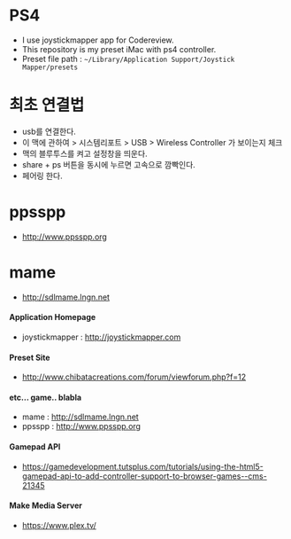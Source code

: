 # PS4
- I use joystickmapper app for Codereview.
- This repository is my preset iMac with ps4 controller.
- Preset file path : `~/Library/Application Support/Joystick Mapper/presets`

# 최초 연결법
- usb를 연결한다.
- 이 맥에 관하여 >  시스템리포트 > USB > Wireless Controller 가 보이는지 체크
- 맥의 블루투스를 켜고 설정창을 띄운다.
- share + ps 버튼을 동시에 누르면 고속으로 깜빡인다.
- 페어링 한다.

# ppsspp
- http://www.ppsspp.org
# mame
- http://sdlmame.lngn.net


#### Application Homepage
- joystickmapper : http://joystickmapper.com

#### Preset Site
- http://www.chibatacreations.com/forum/viewforum.php?f=12

#### etc... game.. blabla
- mame : http://sdlmame.lngn.net
- ppsspp : http://www.ppsspp.org

#### Gamepad API
- https://gamedevelopment.tutsplus.com/tutorials/using-the-html5-gamepad-api-to-add-controller-support-to-browser-games--cms-21345

#### Make Media Server
- https://www.plex.tv/
